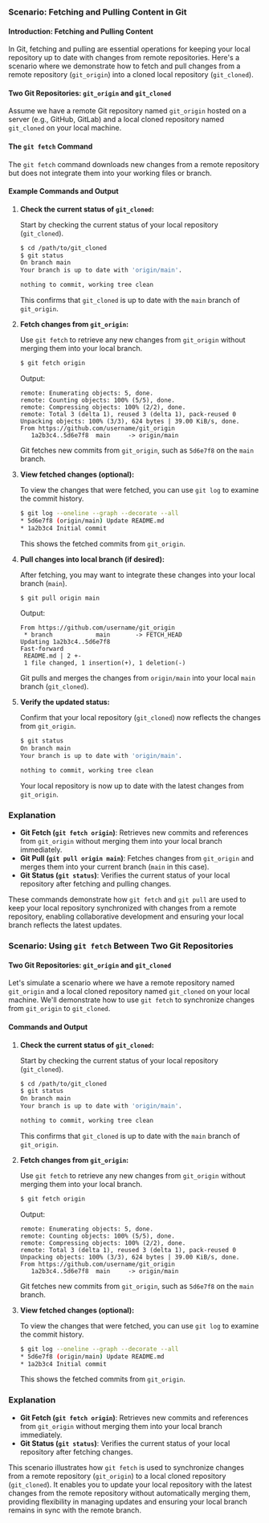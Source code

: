 ### Scenario: Fetching and Pulling Content in Git

#### Introduction: Fetching and Pulling Content

In Git, fetching and pulling are essential operations for keeping your local repository up to date with changes from remote repositories. Here's a scenario where we demonstrate how to fetch and pull changes from a remote repository (`git_origin`) into a cloned local repository (`git_cloned`).

#### Two Git Repositories: `git_origin` and `git_cloned`

Assume we have a remote Git repository named `git_origin` hosted on a server (e.g., GitHub, GitLab) and a local cloned repository named `git_cloned` on your local machine.

#### The `git fetch` Command

The `git fetch` command downloads new changes from a remote repository but does not integrate them into your working files or branch.

#### Example Commands and Output

1. **Check the current status of `git_cloned`:**

   Start by checking the current status of your local repository (`git_cloned`).

   ```bash
   $ cd /path/to/git_cloned
   $ git status
   On branch main
   Your branch is up to date with 'origin/main'.

   nothing to commit, working tree clean
   ```

   This confirms that `git_cloned` is up to date with the `main` branch of `git_origin`.

2. **Fetch changes from `git_origin`:**

   Use `git fetch` to retrieve any new changes from `git_origin` without merging them into your local branch.

   ```bash
   $ git fetch origin
   ```

   Output:
   ```
   remote: Enumerating objects: 5, done.
   remote: Counting objects: 100% (5/5), done.
   remote: Compressing objects: 100% (2/2), done.
   remote: Total 3 (delta 1), reused 3 (delta 1), pack-reused 0
   Unpacking objects: 100% (3/3), 624 bytes | 39.00 KiB/s, done.
   From https://github.com/username/git_origin
      1a2b3c4..5d6e7f8  main     -> origin/main
   ```

   Git fetches new commits from `git_origin`, such as `5d6e7f8` on the `main` branch.

3. **View fetched changes (optional):**

   To view the changes that were fetched, you can use `git log` to examine the commit history.

   ```bash
   $ git log --oneline --graph --decorate --all
   * 5d6e7f8 (origin/main) Update README.md
   * 1a2b3c4 Initial commit
   ```

   This shows the fetched commits from `git_origin`.

4. **Pull changes into local branch (if desired):**

   After fetching, you may want to integrate these changes into your local branch (`main`).

   ```bash
   $ git pull origin main
   ```

   Output:
   ```
   From https://github.com/username/git_origin
    * branch            main       -> FETCH_HEAD
   Updating 1a2b3c4..5d6e7f8
   Fast-forward
    README.md | 2 +-
    1 file changed, 1 insertion(+), 1 deletion(-)
   ```

   Git pulls and merges the changes from `origin/main` into your local `main` branch (`git_cloned`).

5. **Verify the updated status:**

   Confirm that your local repository (`git_cloned`) now reflects the changes from `git_origin`.

   ```bash
   $ git status
   On branch main
   Your branch is up to date with 'origin/main'.

   nothing to commit, working tree clean
   ```

   Your local repository is now up to date with the latest changes from `git_origin`.

### Explanation

- **Git Fetch (`git fetch origin`)**: Retrieves new commits and references from `git_origin` without merging them into your local branch immediately.
- **Git Pull (`git pull origin main`)**: Fetches changes from `git_origin` and merges them into your current branch (`main` in this case).
- **Git Status (`git status`)**: Verifies the current status of your local repository after fetching and pulling changes.

These commands demonstrate how `git fetch` and `git pull` are used to keep your local repository synchronized with changes from a remote repository, enabling collaborative development and ensuring your local branch reflects the latest updates.




### Scenario: Using `git fetch` Between Two Git Repositories

#### Two Git Repositories: `git_origin` and `git_cloned`

Let's simulate a scenario where we have a remote repository named `git_origin` and a local cloned repository named `git_cloned` on your local machine. We'll demonstrate how to use `git fetch` to synchronize changes from `git_origin` to `git_cloned`.

#### Commands and Output

1. **Check the current status of `git_cloned`:**

   Start by checking the current status of your local repository (`git_cloned`).

   ```bash
   $ cd /path/to/git_cloned
   $ git status
   On branch main
   Your branch is up to date with 'origin/main'.

   nothing to commit, working tree clean
   ```

   This confirms that `git_cloned` is up to date with the `main` branch of `git_origin`.

2. **Fetch changes from `git_origin`:**

   Use `git fetch` to retrieve any new changes from `git_origin` without merging them into your local branch.

   ```bash
   $ git fetch origin
   ```

   Output:
   ```
   remote: Enumerating objects: 5, done.
   remote: Counting objects: 100% (5/5), done.
   remote: Compressing objects: 100% (2/2), done.
   remote: Total 3 (delta 1), reused 3 (delta 1), pack-reused 0
   Unpacking objects: 100% (3/3), 624 bytes | 39.00 KiB/s, done.
   From https://github.com/username/git_origin
      1a2b3c4..5d6e7f8  main     -> origin/main
   ```

   Git fetches new commits from `git_origin`, such as `5d6e7f8` on the `main` branch.

3. **View fetched changes (optional):**

   To view the changes that were fetched, you can use `git log` to examine the commit history.

   ```bash
   $ git log --oneline --graph --decorate --all
   * 5d6e7f8 (origin/main) Update README.md
   * 1a2b3c4 Initial commit
   ```

   This shows the fetched commits from `git_origin`.

### Explanation

- **Git Fetch (`git fetch origin`)**: Retrieves new commits and references from `git_origin` without merging them into your local branch immediately.
- **Git Status (`git status`)**: Verifies the current status of your local repository after fetching changes.

This scenario illustrates how `git fetch` is used to synchronize changes from a remote repository (`git_origin`) to a local cloned repository (`git_cloned`). It enables you to update your local repository with the latest changes from the remote repository without automatically merging them, providing flexibility in managing updates and ensuring your local branch remains in sync with the remote branch.
